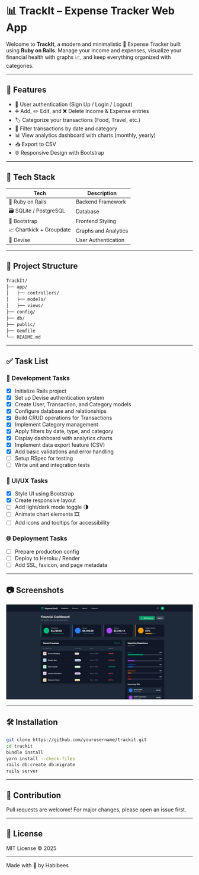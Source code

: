 # 📊 TrackIt – Expense Tracker Web App

Welcome to **TrackIt**, a modern and minimalistic 💸 Expense Tracker built using **Ruby on Rails**. Manage your income and expenses, visualize your financial health with graphs 📈, and keep everything organized with categories.

---

## 🌟 Features

* 🔐 User authentication (Sign Up / Login / Logout)
* ➕ Add, ✏️ Edit, and ❌ Delete Income & Expense entries
* 🏷️ Categorize your transactions (Food, Travel, etc.)
* 📅 Filter transactions by date and category
* 📊 View analytics dashboard with charts (monthly, yearly)
* 📥 Export to CSV
* 🌐 Responsive Design with Bootstrap

---

## 🚀 Tech Stack

| Tech                     | Description          |
| ------------------------ | -------------------- |
| 💎 Ruby on Rails         | Backend Framework    |
| 🗃️ SQLite / PostgreSQL  | Database             |
| 🎨 Bootstrap             | Frontend Styling     |
| 📈 Chartkick + Groupdate | Graphs and Analytics |
| 🔑 Devise                | User Authentication  |

---

## 📁 Project Structure

```bash
TrackIt/
├── app/
│   ├── controllers/
│   ├── models/
│   ├── views/
├── config/
├── db/
├── public/
├── Gemfile
└── README.md
```

---

## ✅ Task List

### 🚧 Development Tasks

* [x] Initialize Rails project
* [x] Set up Devise authentication system
* [x] Create User, Transaction, and Category models
* [x] Configure database and relationships
* [x] Build CRUD operations for Transactions
* [x] Implement Category management
* [x] Apply filters by date, type, and category
* [x] Display dashboard with analytics charts
* [x] Implement data export feature (CSV)
* [x] Add basic validations and error handling
* [ ] Setup RSpec for testing
* [ ] Write unit and integration tests

### 🎨 UI/UX Tasks

* [x] Style UI using Bootstrap
* [x] Create responsive layout
* [ ] Add light/dark mode toggle 🌗
* [ ] Animate chart elements 🎞️
* [ ] Add icons and tooltips for accessibility

### 🌐 Deployment Tasks

* [ ] Prepare production config
* [ ] Deploy to Heroku / Render
* [ ] Add SSL, favicon, and page metadata

---

## 📷 Screenshots

![Dashboard Screenshot](./Screenshots/Dashboard.png)

---

## 🛠️ Installation

```bash
git clone https://github.com/yourusername/trackit.git
cd trackit
bundle install
yarn install --check-files
rails db:create db:migrate
rails server
```

---

## 🙌 Contribution

Pull requests are welcome! For major changes, please open an issue first.

---

## 📝 License

MIT License © 2025

---

Made with 💖 by Habibees

